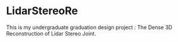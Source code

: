 # LidarStereoRe
This is my undergraduate graduation design project : The Dense 3D Reconstruction of Lidar Stereo Joint.
